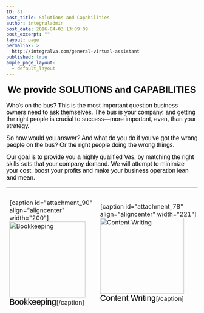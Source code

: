 ```yaml
---
ID: 61
post_title: Solutions and Capabilities
author: integraladmin
post_date: 2016-04-03 13:09:09
post_excerpt: ""
layout: page
permalink: >
  http://integralva.com/general-virtual-assistant
published: true
ample_page_layout:
  - default_layout
---
```

<h4 style="text-align: center;"><span style="font-family: impact, sans-serif; font-size: 18pt; color: #000000;">We provide SOLUTIONS and CAPABILITIES</span></h4>
<span style="font-family: 'trebuchet ms', geneva, sans-serif; font-size: 12pt; color: #000000;">Who's on the bus? This is the most important question business owners need to ask themselves. The bus is your company, and getting the right people is crucial to success—more important, even, than your strategy.</span>

<span style="font-family: 'trebuchet ms', geneva, sans-serif; font-size: 12pt; color: #000000;">So how would you answer? And what do you do if you've got the wrong people on the bus? Or the right people doing the wrong things.</span>

<span style="font-family: 'trebuchet ms', geneva, sans-serif; font-size: 12pt; color: #000000;">Our goal is to provide you a highly qualified Vas, by matching the right skills sets that your company demand. We will attempt to minimize your cost, boost your profits and make your business operation lean and mean.</span>
<table style="height: 319px;" width="1024">
<tbody>
<tr>
<td>

[caption id="attachment_90" align="aligncenter" width="200"]<a href="http://integralva.com/bookkeeping"><img class="wp-image-90" src="http://integralva.com/wp-content/uploads/2016/04/Bookkeeping-1-300x300.png" alt="Bookkeeping" width="200" height="200" /></a> <span style="font-size: 16pt; font-family: impact, sans-serif; color: #000000;">Bookkeeping</span>[/caption]</td>
<td>

[caption id="attachment_78" align="aligncenter" width="221"]<a href="http://integralva.com/content-writing"><img class="wp-image-78" src="http://integralva.com/wp-content/uploads/2016/04/Content-Writing-300x271.png" alt="Content Writing" width="221" height="200" /></a> <span style="font-family: impact, sans-serif; font-size: 16pt; color: #000000;">Content Writing</span>[/caption]</td>
<td>

[caption id="attachment_79" align="aligncenter" width="238"]<a href="http://integralva.com/medical-and-legal-transcription"><img class="wp-image-79" src="http://integralva.com/wp-content/uploads/2016/04/Medical-and-Legal-Transcription-300x252.png" alt="Medical and Legal Transcription" width="238" height="200" /></a> <span style="font-family: impact, sans-serif; font-size: 12pt; color: #000000;">Medical and Legal Transcription</span>[/caption]</td>
<td>

[caption id="attachment_80" align="alignnone" width="238"]<a href="http://integralva.com/social-media-management"><img class="wp-image-80" src="http://integralva.com/wp-content/uploads/2016/04/Social-Media-Management-300x252.png" alt="Social Media Management" width="238" height="200" /></a> <span style="color: #000000; font-size: 16pt; font-family: impact, sans-serif;">Social Media Management</span>[/caption]</td>
</tr>
<tr>
<td>

[caption id="attachment_81" align="aligncenter" width="223"]<a href="http://integralva.com/digital-media"><img class="wp-image-81" src="http://integralva.com/wp-content/uploads/2016/04/Digital-Media-300x269.png" alt="Digital Media" width="223" height="200" /></a> <span style="font-family: impact, sans-serif; font-size: 16pt; color: #000000;">Digital Media</span>[/caption]</td>
<td>

[caption id="attachment_83" align="aligncenter" width="268"]<a href="http://integralva.com/data-encoding-and-analysis"><img class="wp-image-83" src="http://integralva.com/wp-content/uploads/2016/04/Data-Encoding-and-Analysis-300x224.png" alt="Data Encoding and Analysis" width="268" height="200" /></a> <span style="font-family: impact, sans-serif; font-size: 16pt; color: #000000;">Data Encoding and Analysis</span>[/caption]

<span style="color: #000000;"> </span></td>
<td>

[caption id="attachment_84" align="aligncenter" width="238"]<a href="http://integralva.com/video-and-photo-editing"><img class="wp-image-84" src="http://integralva.com/wp-content/uploads/2016/04/Video-and-Photo-Editing-300x252.png" alt="Video and Photo Editing" width="238" height="200" /></a> <span style="font-size: 16pt; font-family: impact, sans-serif; color: #000000;">Video and Photo Editing</span>[/caption]</td>
<td>

[caption id="attachment_86" align="aligncenter" width="232"]<a href="http://integralva.com/autocad"><img class="wp-image-86" src="http://integralva.com/wp-content/uploads/2016/04/Autocad-300x259.png" alt="Autocad" width="232" height="200" /></a> <span style="font-family: impact, sans-serif; font-size: 16pt; color: #000000;">Autocad</span>[/caption]</td>
</tr>
</tbody>
</table>
